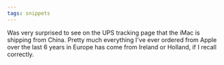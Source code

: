 ```yaml
---
tags: snippets
---
```


Was very surprised to see on the UPS tracking page that the iMac is shipping from China. Pretty much everything I've ever ordered from Apple over the last 6 years in Europe has come from Ireland or Holland, if I recall correctly.
